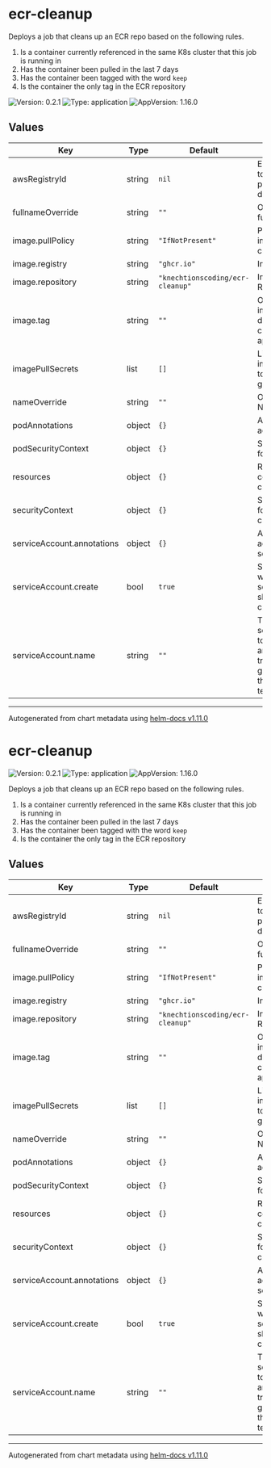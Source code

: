 # ecr-cleanup

Deploys a job that cleans up an ECR repo based on the following rules.
1. Is a container currently referenced in the same K8s cluster that this job is running in
2. Has the container been pulled in the last 7 days
3. Has the container been tagged with the word `keep`
4. Is the container the only tag in the ECR repository

![Version: 0.2.1](https://img.shields.io/badge/Version-0.2.1-informational?style=flat-square) ![Type: application](https://img.shields.io/badge/Type-application-informational?style=flat-square) ![AppVersion: 1.16.0](https://img.shields.io/badge/AppVersion-1.16.0-informational?style=flat-square)

## Values

| Key | Type | Default | Description |
|-----|------|---------|-------------|
| awsRegistryId | string | `nil` | ECR Registry ID to override picking the default |
| fullnameOverride | string | `""` | Override fullname |
| image.pullPolicy | string | `"IfNotPresent"` | Pull Policy for images in cronjob |
| image.registry | string | `"ghcr.io"` | Image Registry |
| image.repository | string | `"knechtionscoding/ecr-cleanup"` | Image Repository |
| image.tag | string | `""` | Overrides the image tag whose default is the chart appVersion. |
| imagePullSecrets | list | `[]` | List of imagePullSecrets to use when getting images |
| nameOverride | string | `""` | Overriding the Name |
| podAnnotations | object | `{}` | Annotations to add to the pod |
| podSecurityContext | object | `{}` | Security Context for Pod |
| resources | object | `{}` | Resources for container in cronjob |
| securityContext | object | `{}` | Security Context for container in cronjob |
| serviceAccount.annotations | object | `{}` | Annotations to add to the service account |
| serviceAccount.create | bool | `true` | Specifies whether a service account should be created |
| serviceAccount.name | string | `""` | The name of the service account to use. If not set and create is true, a name is generated using the fullname template |

----------------------------------------------
Autogenerated from chart metadata using [helm-docs v1.11.0](https://github.com/norwoodj/helm-docs/releases/v1.11.0)
# ecr-cleanup

![Version: 0.2.1](https://img.shields.io/badge/Version-0.2.1-informational?style=flat-square) ![Type: application](https://img.shields.io/badge/Type-application-informational?style=flat-square) ![AppVersion: 1.16.0](https://img.shields.io/badge/AppVersion-1.16.0-informational?style=flat-square)

Deploys a job that cleans up an ECR repo based on the following rules.
1. Is a container currently referenced in the same K8s cluster that this job is running in
2. Has the container been pulled in the last 7 days
3. Has the container been tagged with the word `keep`
4. Is the container the only tag in the ECR repository

## Values

| Key | Type | Default | Description |
|-----|------|---------|-------------|
| awsRegistryId | string | `nil` | ECR Registry ID to override picking the default |
| fullnameOverride | string | `""` | Override fullname |
| image.pullPolicy | string | `"IfNotPresent"` | Pull Policy for images in cronjob |
| image.registry | string | `"ghcr.io"` | Image Registry |
| image.repository | string | `"knechtionscoding/ecr-cleanup"` | Image Repository |
| image.tag | string | `""` | Overrides the image tag whose default is the chart appVersion. |
| imagePullSecrets | list | `[]` | List of imagePullSecrets to use when getting images |
| nameOverride | string | `""` | Overriding the Name |
| podAnnotations | object | `{}` | Annotations to add to the pod |
| podSecurityContext | object | `{}` | Security Context for Pod |
| resources | object | `{}` | Resources for container in cronjob |
| securityContext | object | `{}` | Security Context for container in cronjob |
| serviceAccount.annotations | object | `{}` | Annotations to add to the service account |
| serviceAccount.create | bool | `true` | Specifies whether a service account should be created |
| serviceAccount.name | string | `""` | The name of the service account to use. If not set and create is true, a name is generated using the fullname template |

----------------------------------------------
Autogenerated from chart metadata using [helm-docs v1.11.0](https://github.com/norwoodj/helm-docs/releases/v1.11.0)
